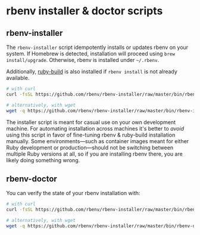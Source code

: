 # rbenv installer & doctor scripts

## rbenv-installer

The `rbenv-installer` script idempotently installs or updates rbenv on your
system. If Homebrew is detected, installation will proceed using `brew
install/upgrade`. Otherwise, rbenv is installed under `~/.rbenv`.

Additionally, [ruby-build](https://github.com/rbenv/ruby-build#readme) is also
installed if `rbenv install` is not already available.

```sh
# with curl
curl -fsSL https://github.com/rbenv/rbenv-installer/raw/master/bin/rbenv-installer | bash

# alternatively, with wget
wget -q https://github.com/rbenv/rbenv-installer/raw/master/bin/rbenv-installer -O- | bash
```

The installer script is meant for casual use on your own development machine.
For automating installation across machines it's better to _avoid_ using this
script in favor of fine-tuning rbenv & ruby-build installation manually. Some
environments—such as container images meant for either Ruby development or
production—should not be switching between multiple Ruby versions at all, so if
you are installing rbenv there, you are likely doing something wrong.

## rbenv-doctor

You can verify the state of your rbenv installation with:

```sh
# with curl
curl -fsSL https://github.com/rbenv/rbenv-installer/raw/master/bin/rbenv-doctor | bash

# alternatively, with wget
wget -q https://github.com/rbenv/rbenv-installer/raw/master/bin/rbenv-doctor -O- | bash
```
